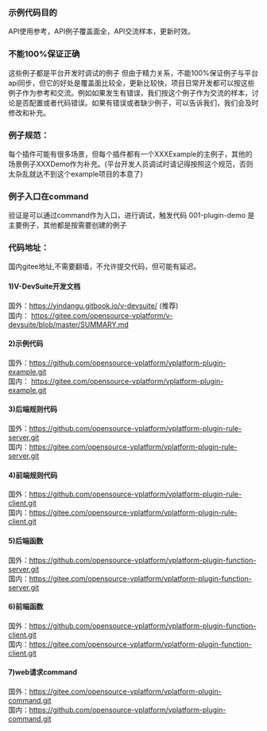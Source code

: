 ### 示例代码目的

API使用参考，API例子覆盖面全，API交流样本，更新时效。

### 不能100%保证正确

这些例子都是平台开发时调试的例子
但由于精力关系，不能100%保证例子与平台api同步，但它的好处是覆盖面比较全，更新比较快，项目日常开发都可以按这些例子作为参考和交流。例如如果发生有错误，我们按这个例子作为交流的样本，讨论是否配置或者代码错误。如果有错误或者缺少例子，可以告诉我们，我们会及时修改和补充。

### 例子规范：

每个插件可能有很多场景，但每个插件都有一个XXXExample的主例子，其他的场景例子XXXDemo作为补充。(平台开发人员调试时请记得按照这个规范，否则太杂乱就达不到这个example项目的本意了)


### 例子入口在command
验证是可以通过command作为入口，进行调试，触发代码
001-plugin-demo 是主要例子，其他都是按需要创建的例子

### 代码地址：
国内gitee地址,不需要翻墙，不允许提交代码，但可能有延迟。
#### 1)V-DevSuite开发文档
国外：https://yindangu.gitbook.io/v-devsuite/ (推荐)<br/>
国内： https://gitee.com/opensource-vplatform/v-devsuite/blob/master/SUMMARY.md<br/>

#### 2)示例代码
国外：https://github.com/opensource-vplatform/vplatform-plugin-example.git<br/>
国内： https://gitee.com/opensource-vplatform/vplatform-plugin-example.git<br/>

#### 3)后端规则代码
国外：https://github.com/opensource-vplatform/vplatform-plugin-rule-server.git<br/>
国内：https://gitee.com/opensource-vplatform/vplatform-plugin-rule-server.git<br/>

#### 4)前端规则代码
国外：https://github.com/opensource-vplatform/vplatform-plugin-rule-client.git<br/>
国内：https://gitee.com/opensource-vplatform/vplatform-plugin-rule-client.git<br/>

#### 5)后端函数
国外：https://github.com/opensource-vplatform/vplatform-plugin-function-server.git<br/>
国内：https://gitee.com/opensource-vplatform/vplatform-plugin-function-server.git<br/>

#### 6)前端函数
国外：https://github.com/opensource-vplatform/vplatform-plugin-function-client.git<br/>
国内：https://gitee.com/opensource-vplatform/vplatform-plugin-function-client.git<br/>

#### 7)web请求command
国外：https://gitee.com/opensource-vplatform/vplatform-plugin-command.git<br/>
国内：https://github.com/opensource-vplatform/vplatform-plugin-command.git<br/>
